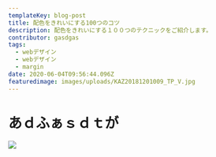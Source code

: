 ```yaml
---
templateKey: blog-post
title: 配色をきれいにする100つのコツ
description: 配色をきれいにする１００つのテクニックをご紹介します。
contributor: gasdgas
tags:
  - webデザイン
  - webデザイン
  - margin
date: 2020-06-04T09:56:44.096Z
featuredimage: images/uploads/KAZ20181201009_TP_V.jpg
---
```


# あｄふぁｓｄｔが

![](/images/uploads/1583577970500.jpg)

